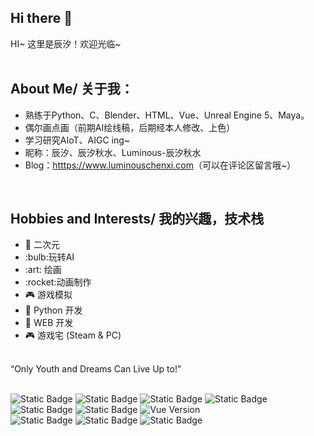 ## Hi there 👋

HI~
这里是辰汐！欢迎光临~<br><br>

## About Me/ 关于我：
<ul>
 	<li>熟练于Python、C、Blender、HTML、Vue、Unreal Engine 5、Maya。</li>
 	<li>偶尔画点画（前期AI绘线稿，后期经本人修改、上色）</li>
  <li>学习研究AIoT、AIGC ing~ </li>
 	<li>昵称：辰汐、辰汐秋水、Luminous-辰汐秋水</li>
 	<li>Blog：<a href="https://www.luminouschenxi.com">htttps://www.luminouschenxi.com</a>（可以在评论区留言哦~）</li>
</ul>
<br>

## Hobbies and Interests/ 我的兴趣，技术栈
<ul>
 	<li>👻 二次元</li>
 	<li>:bulb:玩转AI</li>
  <li>:art: 绘画</li>
 	<li>:rocket:动画制作</li>
 	<li>🎮 游戏模拟</li>
 	<li>🐍 Python 开发</li>
 	<li>🐝 WEB 开发</li>
 	<li>🎮 游戏宅 (Steam &amp; PC)</li>
</ul>
<br>
“Only Youth and Dreams Can Live Up to!”
<br>
<br>

![Static Badge](https://img.shields.io/badge/%E8%BE%B0%E6%B1%90-AI-blue)
![Static Badge](https://img.shields.io/badge/%E8%BE%B0%E6%B1%90-AIGC-blue)
![Static Badge](https://img.shields.io/badge/%E8%BE%B0%E6%B1%90-StableDiffusion-blue)
![Static Badge](https://img.shields.io/badge/%E8%BE%B0%E6%B1%90-Unreal%20Engine-blue)
![Static Badge](https://img.shields.io/badge/%E8%BE%B0%E6%B1%90-Sai-blue)
![Static Badge](https://img.shields.io/badge/%E8%BE%B0%E6%B1%90-Blender-blue)
![Vue Version](https://img.shields.io/badge/Vue-3.0-brightgreen.svg)
<br>
![Static Badge](https://img.shields.io/badge/python-3670A0?style=for-the-badge&amp;logo=python&amp;logoColor=white)
![Static Badge](https://img.shields.io/badge/html5-%23E34F26.svg?style=for-the-badge&amp;logo=html5&amp;logoColor=white)
![Static Badge](https://img.shields.io/badge/css-%231572B6.svg?style=for-the-badge&amp;logo=css3&amp;logoColor=white)


&nbsp;




<!--![Anurag's GitHub stats](https://github-readme-stats.vercel.app/api?username=luminous-ChenXi&show_icons=true&theme=radical)
<br>
[![Top Langs](https://github-readme-stats.vercel.app/api/top-langs/?username=luminous-ChenXi)](https://github.com/luminous-ChenXi/github-readme-stats)
<!--
**luminous-ChenXi/luminous-ChenXi** is a ✨ _special_ ✨ repository because its `README.md` (this file) appears on your GitHub profile.

Here are some ideas to get you started:

- 🔭 I’m currently working on ...
- 🌱 I’m currently learning ....
- 👯 I’m looking to collaborate on ...
- 🤔 I’m looking for help with ...
- 💬 Ask me about ...
- 📫 How to reach me: ...
- 😄 Pronouns: ...
- ⚡ Fun fact: ...
-->
